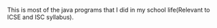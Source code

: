 This is most of the java programs that I did in my school life(Relevant to ICSE and ISC syllabus). 
